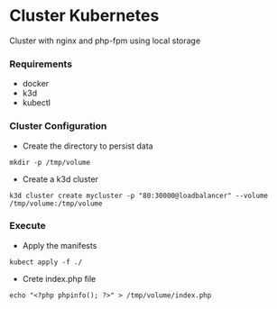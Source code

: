 # Cluster Kubernetes
Cluster with nginx and php-fpm using local storage

### Requirements
- docker
- k3d
- kubectl

### Cluster Configuration
- Create the directory to persist data
```
mkdir -p /tmp/volume
```
- Create a k3d cluster
```
k3d cluster create mycluster -p "80:30000@loadbalancer" --volume /tmp/volume:/tmp/volume
```

### Execute

- Apply the manifests
```
kubect apply -f ./
```

- Crete index.php file
```
echo "<?php phpinfo(); ?>" > /tmp/volume/index.php
```